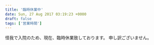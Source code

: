 ```yaml
---
title: '臨時休業中'
date: Sun, 27 Aug 2017 03:19:23 +0000
draft: false
tags: ['営業時間']
---
```


怪我で入院のため、現在、臨時休業致しております。 申し訳ございません。